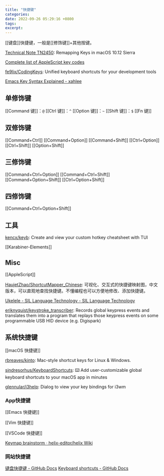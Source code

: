 ```yaml
---
title: "快捷键"
categories:
date: 2022-09-26 05:29:16 +0800
tags:
excerpt:
---
```


[[键盘]]快捷键，一般是[[修饰键]]+其他按键。

[Technical Note TN2450](https://developer.apple.com/library/archive/technotes/tn2450/_index.html): Remapping Keys in macOS 10.12 Sierra

[Complete list of AppleScript key codes](https://eastmanreference.com/complete-list-of-applescript-key-codes)

[fe9lix/CodingKeys](https://github.com/fe9lix/CodingKeys): Unified keyboard shortcuts for your development tools

[Emacs Key Syntax Explained - xahlee](http://xahlee.info/emacs/emacs/keystroke_rep.html)

## 单修饰键
[[Command 键]]：`@`
[[Ctrl 键]]：`^`
[[Option 键]]：`~`
[[Shift 键]]：`$`
[[Fn 键]]
## 双修饰键
[[Command+Ctrl]]
[[Command+Option]]
[[Command+Shift]]
[[Ctrl+Option]]
[[Ctrl+Shift]]
[[Option+Shift]]
## 三修饰键
[[Command+Ctrl+Option]]
[[Command+Ctrl+Shift]]
[[Command+Option+Shift]]
[[Ctrl+Option+Shift]]
## 四修饰键
[[Command+Ctrl+Option+Shift]]

## 工具

[kencx/keyb](https://github.com/kencx/keyb): Create and view your custom hotkey cheatsheet with TUI

[[Karabiner-Elements]]


## Misc

[[AppleScript]]

[HaujetZhao/ShortcutMapper_Chinese](https://github.com/HaujetZhao/ShortcutMapper_Chinese): 可视化、交互式的快捷键映射图，中文版本，可以直观地查找快捷键。不懂编程也可以方便地修改、添加快捷键。


[Ukelele - SIL Language Technology - SIL Language Technology](https://software.sil.org/ukelele/#about)

[eriknyquist/keystroke_transcriber](https://github.com/eriknyquist/keystroke_transcriber): Records global keypress events and translates them into a program that replays those keypress events on some programmable USB HID device (e.g. Digispark)

## 系统快捷键

[[macOS 快捷键]]

[rbreaves/kinto](https://github.com/rbreaves/kinto): Mac-style shortcut keys for Linux & Windows.

[sindresorhus/KeyboardShortcuts](https://github.com/sindresorhus/KeyboardShortcuts): ⌨️ Add user-customizable global keyboard shortcuts to your macOS app in minutes

[glennular/i3help](https://github.com/glennular/i3help): Dialog to view your key bindings for i3wm

### App快捷键

[[Emacs 快捷键]]

[[Vim 快捷键]]

[[VSCode 快捷键]]

[Keymap brainstorm · helix-editor/helix Wiki](https://github.com/helix-editor/helix/wiki/Keymap-brainstorm)

### 网站快捷键

[键盘快捷键 - GitHub Docs](https://docs.github.com/cn/get-started/using-github/keyboard-shortcuts)
[Keyboard shortcuts - GitHub Docs](https://docs.github.com/en/get-started/using-github/keyboard-shortcuts)






